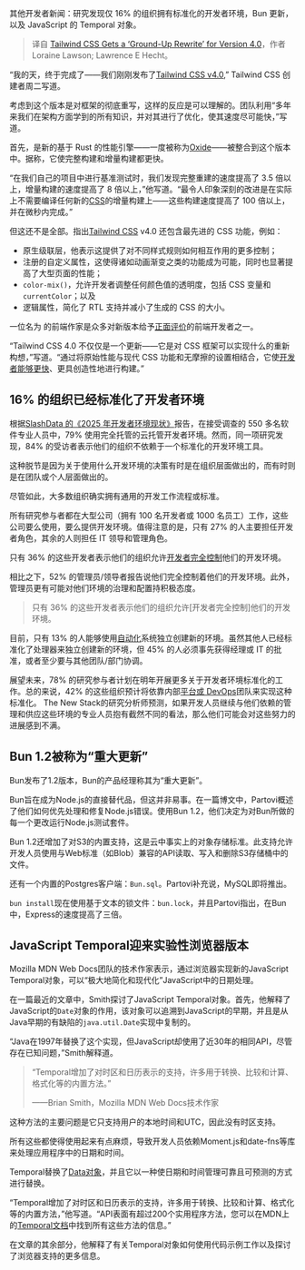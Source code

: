 
<!--
title: Tailwind CSS 4.0进行了“彻底重写”
cover: https://cdn.thenewstack.io/media/2024/04/d8b458d6-dev_news_img-2-2.png
-->

其他开发者新闻：研究发现仅 16% 的组织拥有标准化的开发者环境，Bun 更新，以及 JavaScript 的 Temporal 对象。

> 译自 [Tailwind CSS Gets a ‘Ground-Up Rewrite’ for Version 4.0](https://thenewstack.io/tailwind-css-gets-a-ground-up-rewrite-for-version-4-0/)，作者 Loraine Lawson; Lawrence E Hecht。

“我的天，终于完成了——我们刚刚发布了[Tailwind CSS v4.0](https://tailwindcss.com/blog/tailwindcss-v4),” Tailwind CSS 创建者周二写道。

考虑到这个版本是对框架的彻底重写，这样的反应是可以理解的。团队利用“多年来我们在架构方面学到的所有知识，并对其进行了优化，使其速度尽可能快，”写道。

首先，是新的基于 Rust 的性能引擎——一度被称为[Oxide](https://tailwindcss.com/blog/tailwindcss-v4-alpha)——被整合到这个版本中。据称，它使完整构建和增量构建都更快。

“在我们自己的项目中进行基准测试时，我们发现完整重建的速度提高了 3.5 倍以上，增量构建的速度提高了 8 倍以上，”他写道。“最令人印象深刻的改进是在实际上不需要编译任何新的[CSS](https://thenewstack.io/css-in-js-and-react-server-components-a-developer-guide/)的增量构建上——这些构建速度提高了 100 倍以上，并在微秒内完成。”

但这还不是全部。指出[Tailwind CSS](https://thenewstack.io/tailwind-css-for-developers-style-without-using-css-code/) v4.0 还包含最先进的 CSS 功能，例如：

- 原生级联层，他表示这提供了对不同样式规则如何相互作用的更多控制；
- 注册的自定义属性，这使得诸如动画渐变之类的功能成为可能，同时也显著提高了大型页面的性能；
- `color-mix()`，允许开发者调整任何颜色值的透明度，包括 CSS 变量和 `currentColor`；以及
- 逻辑属性，简化了 RTL 支持并减小了生成的 CSS 的大小。

一位名为 的前端作家是众多对新版本给予[正面评价](https://xiuerold.medium.com/tailwind-css-4-0-is-here-whats-new-and-why-it-matters-580849f70820)的前端开发者之一。

“Tailwind CSS 4.0 不仅仅是一个更新——它是对 CSS 框架可以实现什么的重新构想，”写道。“通过将原始性能与现代 CSS 功能和无摩擦的设置相结合，它使[开发者能够更快](https://thenewstack.io/newly-stable-next-js-compiler-faster-supports-larger-builds/)、更具创造性地进行构建。”


## 16% 的组织已经标准化了开发者环境

根据[SlashData 的《2025 年开发者环境现状》](https://coder.com/blog/insights-and-key-findings-from-the-state-of-development-environments-2025-report)报告，在接受调查的 550 多名软件专业人员中，79% 使用完全托管的云托管开发者环境。然而，同一项研究发现，84% 的受访者表示他们的组织不依赖于一个标准化的开发环境工具。

这种脱节是因为关于使用什么开发环境的决策有时是在组织层面做出的，而有时则是在团队或个人层面做出的。

尽管如此，大多数组织确实拥有通用的开发工作流程或标准。

所有研究参与者都在大型公司（拥有 100 名开发者或 1000 名员工）工作，这些公司要么使用，要么提供开发环境。值得注意的是，只有 27% 的人主要担任开发者角色，其余的人则担任 IT 领导和管理角色。

只有 36% 的这些开发者表示他们的组织允许[开发者完全控制](https://thenewstack.io/ambassador-labs-combats-tool-sprawl-with-developer-control-plane/)他们的开发环境。

相比之下，52% 的管理员/领导者报告说他们完全控制着他们的开发环境。此外，管理员更有可能对他们环境的治理和配置持积极态度。

> 只有 36% 的这些开发者表示他们的组织允许[开发者完全控制]他们的开发环境。

目前，只有 13% 的人能够使用[自动化](https://thenewstack.io/gitpod-brings-automated-environments-to-jetbrains-ides/)系统独立创建新的环境。虽然其他人已经标准化了处理器来独立创建新的环境，但 45% 的人必须事先获得经理或 IT 的批准，或者至少要与其他团队/部门协调。

展望未来，78% 的研究参与者计划在明年开展更多关于开发者环境标准化的工作。总的来说，42% 的这些组织预计将依靠内部[平台或 DevOps](https://thenewstack.io/how-platform-engineering-helps-manage-innovation-responsibly/)团队来实现这种标准化。
The New Stack的研究分析师预测，如果开发人员继续与他们依赖的管理和供应这些环境的专业人员抱有截然不同的看法，那么他们可能会对这些努力的进展感到不满。

## Bun 1.2被称为“重大更新”

Bun发布了1.2版本，Bun的产品经理称其为“重大更新”。

Bun旨在成为Node.js的直接替代品，但这并非易事。在一篇博文中，Partovi概述了他们如何优先处理和修复Node.js错误。使用Bun 1.2，他们决定为对Bun所做的每一个更改运行Node.js测试套件。

Bun 1.2还增加了对S3的内置支持，这是云中事实上的对象存储标准。此支持允许开发人员使用与Web标准（如Blob）兼容的API读取、写入和删除S3存储桶中的文件。

还有一个内置的Postgres客户端：`Bun.sql`。Partovi补充说，MySQL即将推出。

`bun install`现在使用基于文本的锁文件：`bun.lock`，并且Partovi指出，在Bun中，Express的速度提高了三倍。

## JavaScript Temporal迎来实验性浏览器版本

Mozilla MDN Web Docs团队的技术作家表示，通过浏览器实现新的JavaScript Temporal对象，可以“极大地简化和现代化”JavaScript中的日期处理。

在一篇最近的文章中，Smith探讨了JavaScript Temporal对象。首先，他解释了JavaScript的`Date`对象的作⽤，该对象可以追溯到JavaScript的早期，并且是从Java早期的有缺陷的`java.util.Date`实现中复制的。

“Java在1997年替换了这个实现，但JavaScript却使用了近30年的相同API，尽管存在已知问题，”Smith解释道。

> “Temporal增加了对时区和日历表示的支持，许多用于转换、比较和计算、格式化等的内置方法。”
>
> ——Brian Smith，Mozilla MDN Web Docs技术作家

这种方法的主要问题是它只支持用户的本地时间和UTC，因此没有时区支持。

所有这些都使得使用起来有点麻烦，导致开发人员依赖Moment.js和date-fns等库来处理应用程序中的日期和时间。

Temporal替换了[Data对象](https://developer.mozilla.org/en-US/docs/Web/JavaScript/Reference/Global_Objects/Date)，并且它以一种使日期和时间管理可靠且可预测的方式进行替换。

“Temporal增加了对时区和日历表示的支持，许多用于转换、比较和计算、格式化等的内置方法，”他写道。“API表面有超过200个实用程序方法，您可以在MDN上的[Temporal文档](https://developer.mozilla.org/en-US/docs/Web/JavaScript/Reference/Global_Objects/Temporal)中找到所有这些方法的信息。”

在文章的其余部分，他解释了有关Temporal对象如何使用代码示例工作以及探讨了浏览器支持的更多信息。
